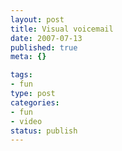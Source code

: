```yaml
--- 
layout: post
title: Visual voicemail
date: 2007-07-13
published: true
meta: {}

tags: 
- fun
type: post
categories: 
- fun
- video
status: publish
---
```


